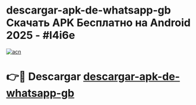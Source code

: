 # descargar-apk-de-whatsapp-gb Скачать APK Бесплатно на Android 2025 - #l4i6e

[![acn](https://github.com/user-attachments/assets/0f9c940e-d8b0-45ae-aac7-cd30a18b3e1c)](https://apps.freeplayer.one?title=descargar-apk-de-whatsapp-gb&ref=9RF)

# 👉🔴 Descargar [descargar-apk-de-whatsapp-gb](https://apps.freeplayer.one?title=descargar-apk-de-whatsapp-gb&ref=9RF)